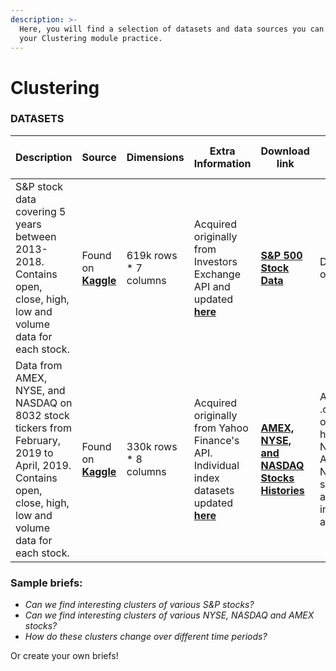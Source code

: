 ```yaml
---
description: >-
  Here, you will find a selection of datasets and data sources you can use for
  your Clustering module practice.
---
```


# Clustering

### DATASETS

| Description | Source | Dimensions | Extra Information | Download link | File Contains | Data file format |
| -- | -- | -- | -- | -- | -- | -- |
| S&P stock data covering 5 years between 2013-2018. Contains open, close, high, low and volume data for each stock.  | Found on [**Kaggle**](https://www.kaggle.com/camnugent/sandp500) | 619k rows * 7 columns | Acquired originally from Investors Exchange API and updated [**here**](https://github.com/CNuge/kaggle-code/tree/master/stock_data) | [**S&P 500 Stock Data**](https://github.com/MaurissaCM/Decoded-DA-Datastore/raw/master/data/sandp500_stocks.zip) | Dataset only | CSV |
| Data from AMEX, NYSE, and NASDAQ on 8032 stock tickers from February, 2019 to April, 2019. Contains open, close, high, low and volume data for each stock. | Found on [**Kaggle**](https://www.kaggle.com/qks1lver/amex-nyse-nasdaq-stock-histories) | 330k rows * 8 columns | Acquired originally from Yahoo Finance's API. Individual index datasets updated [**here**](https://github.com/qks1lver/redtide) | [**AMEX, NYSE, and NASDAQ Stocks Histories**](https://github.com/MaurissaCM/Decoded-DA-Datastore/raw/master/data/stock-histories.zip) | A complete .csv dataset of all stock histories <br> NYSE, AMEX and NASDAQ symbol abbreviation information as .txt files | CSV, TXT |

### Sample briefs: 
 - _Can we find interesting clusters of various S&P stocks?_ 
 - _Can we find interesting clusters of various NYSE, NASDAQ and AMEX stocks?_ 
 - _How do these clusters change over different time periods?_
 
 Or create your own briefs!



